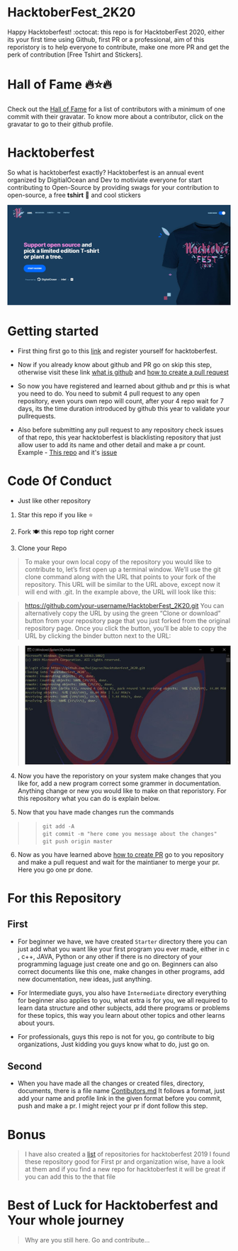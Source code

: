 # HacktoberFest_2K20
Happy Hacktoberfest! :octocat: this repo is for HacktoberFest 2020, either its your first time using Github, first PR or a professional, aim of this reporistory is to help everyone to contribute, make one more PR and get the perk of contribution [Free Tshirt and Stickers].

# Hall of Fame 🔥⭐🔥
Check out the [Hall of Fame](https://hvijaycse.github.io/HacktoberFest_2K20/Hall_of_fame) for a list of contributors with a minimum of one commit with their gravatar. To know more about a contributor, click on the gravatar to go to their github profile.

# Hacktoberfest

So what is hacktoberfest exactly?
Hacktoberfest is an annual event organized by DigitialOcean and Dev
to motiviate everyone for start contributing to Open-Source by providing swags for your contribution to open-source, a free **tshirt** 👕 and cool stickers

![](Images/hacktoberfest.JPG)

# Getting started

- First thing first go to this [link](https://hacktoberfest.digitalocean.com/) and register yourself for hacktoberfest.

- Now if you already know about github and PR go on skip this step, otherwise visit these link [what is github](https://kinsta.com/knowledgebase/what-is-github/) and [how to create a pull request](https://www.digitalocean.com/community/tutorials/how-to-create-a-pull-request-on-github)

- So now you have registered and learned about github and pr this is what you need to do. You need to submit 4 pull request to any open repository, even yours own repo will count, after your 4 repo wait for 7 days, its the time duration introduced by github this year to validate your pullrequests.

- Also before submitting any pull request to any repository check issues of that repo, this year hacktoberfest is blacklisting repository that just allow user to add its name and other detail and make a pr count.
 Example - [This repo](https://github.com/Dhroov7/Hacktoberfest2019) and it's [issue](https://github.com/Dhroov7/Hacktoberfest2019/issues/270)

 # Code Of Conduct 
 - Just like other repository

 1. Star this repo if you like ⭐ 
 
 2. Fork 🍽️ this repo top right corner
 
 3. Clone your Repo

 >To make your own local copy of the repository you would like to contribute to, let’s first open up a terminal window.
We’ll use the git clone command along with the URL that points to your fork of the repository.
This URL will be similar to the URL above, except now it will end with .git. In the example above, the URL will look like this:

>https://github.com/your-username/HacktoberFest_2K20.git
You can alternatively copy the URL by using the green “Clone or download” button from your repository page that you just forked from the original repository page. Once you click the button, you’ll be able to copy the URL by clicking the binder button next to the URL:

>![](Images/Clone.JPG)

4. Now you have the reporistory on your system make changes that you like for, add a new program correct some grammer in documentation. Anything change or new you would like to make on that reporistory. For this repository what you can do is explain below. 

5. Now that you have made changes run the commands
  >> `git add -A`<br>
  >> `git commit -m "here come you message about the changes"`<br>
  >> `git push origin master`

6. Now as you have learned above [how to create PR](https://www.digitalocean.com/community/tutorials/how-to-create-a-pull-request-on-github) go to you repository and make a pull request and wait for the maintianer to merge your pr. Here you go one pr done.

# For this Repository

## First
 - For beginner we have, we have created `Starter` directory there you can just add what you want like your first program you ever made, either in c , c++, JAVA, Python or any other if there is no directory of your programming laguage just create one and go on.
Beginners can also correct documents like this one, make changes in other programs, add new documentation, new ideas, just anything.

 - For Intermediate guys, you also have `Intermediate` directory everything for beginner also applies to you, what extra is for you, we all required to learn data structure and other subjects, add there programs or problems for these topics, this way you learn about other topics and other learns about yours.

 - For professionals, guys this repo is not for you, go contribute to big organizations, Just kidding you guys know what to do, just go on.

## Second
 - When you have made all the changes or created files, directory, documents, there is a file name [Contibutors.md](Contibutors.md)
 It follows a format, just add your name and profile link in the given format before you commit, push and make a pr. I might reject your pr if dont follow this step.  

# Bonus
> I have also created a [list](repository.md) of repositories for hacktoberfest 2019
> I found these repository good for First pr and organization wise, have a look at them and if you find a new repo for hacktoberfest it will be great if you can add this to the that file

# Best of Luck for Hacktoberfest and Your whole journey
> Why are you still here. Go and contribute...
